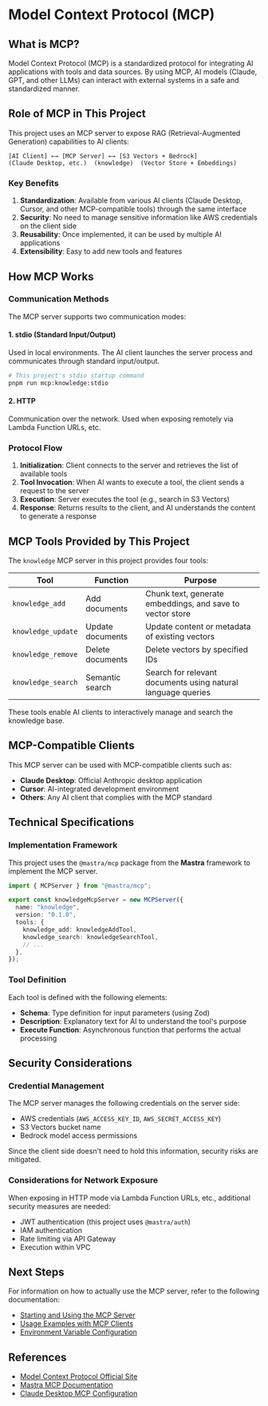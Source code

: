 # Model Context Protocol (MCP)

## What is MCP?

Model Context Protocol (MCP) is a standardized protocol for integrating AI applications with tools and data sources. By using MCP, AI models (Claude, GPT, and other LLMs) can interact with external systems in a safe and standardized manner.

## Role of MCP in This Project

This project uses an MCP server to expose RAG (Retrieval-Augmented Generation) capabilities to AI clients:

```
[AI Client] ←→ [MCP Server] ←→ [S3 Vectors + Bedrock]
(Claude Desktop, etc.)  (knowledge)  (Vector Store + Embeddings)
```

### Key Benefits

1. **Standardization**: Available from various AI clients (Claude Desktop, Cursor, and other MCP-compatible tools) through the same interface
2. **Security**: No need to manage sensitive information like AWS credentials on the client side
3. **Reusability**: Once implemented, it can be used by multiple AI applications
4. **Extensibility**: Easy to add new tools and features

## How MCP Works

### Communication Methods

The MCP server supports two communication modes:

#### 1. stdio (Standard Input/Output)
Used in local environments. The AI client launches the server process and communicates through standard input/output.

```bash
# This project's stdio startup command
pnpm run mcp:knowledge:stdio
```

#### 2. HTTP
Communication over the network. Used when exposing remotely via Lambda Function URLs, etc.

### Protocol Flow

1. **Initialization**: Client connects to the server and retrieves the list of available tools
2. **Tool Invocation**: When AI wants to execute a tool, the client sends a request to the server
3. **Execution**: Server executes the tool (e.g., search in S3 Vectors)
4. **Response**: Returns results to the client, and AI understands the content to generate a response

## MCP Tools Provided by This Project

The `knowledge` MCP server in this project provides four tools:

| Tool | Function | Purpose |
|------|----------|---------|
| `knowledge_add` | Add documents | Chunk text, generate embeddings, and save to vector store |
| `knowledge_update` | Update documents | Update content or metadata of existing vectors |
| `knowledge_remove` | Delete documents | Delete vectors by specified IDs |
| `knowledge_search` | Semantic search | Search for relevant documents using natural language queries |

These tools enable AI clients to interactively manage and search the knowledge base.

## MCP-Compatible Clients

This MCP server can be used with MCP-compatible clients such as:

- **Claude Desktop**: Official Anthropic desktop application
- **Cursor**: AI-integrated development environment
- **Others**: Any AI client that complies with the MCP standard

## Technical Specifications

### Implementation Framework

This project uses the `@mastra/mcp` package from the **Mastra** framework to implement the MCP server.

```typescript
import { MCPServer } from "@mastra/mcp";

export const knowledgeMcpServer = new MCPServer({
  name: "knowledge",
  version: "0.1.0",
  tools: {
    knowledge_add: knowledgeAddTool,
    knowledge_search: knowledgeSearchTool,
    // ...
  },
});
```

### Tool Definition

Each tool is defined with the following elements:

- **Schema**: Type definition for input parameters (using Zod)
- **Description**: Explanatory text for AI to understand the tool's purpose
- **Execute Function**: Asynchronous function that performs the actual processing

## Security Considerations

### Credential Management

The MCP server manages the following credentials on the server side:

- AWS credentials (`AWS_ACCESS_KEY_ID`, `AWS_SECRET_ACCESS_KEY`)
- S3 Vectors bucket name
- Bedrock model access permissions

Since the client side doesn't need to hold this information, security risks are mitigated.

### Considerations for Network Exposure

When exposing in HTTP mode via Lambda Function URLs, etc., additional security measures are needed:

- JWT authentication (this project uses `@mastra/auth`)
- IAM authentication
- Rate limiting via API Gateway
- Execution within VPC

## Next Steps

For information on how to actually use the MCP server, refer to the following documentation:

- [Starting and Using the MCP Server](../development/mcp-server.md)
- [Usage Examples with MCP Clients](../usage/mcp-clients.md)
- [Environment Variable Configuration](environment.md)

## References

- [Model Context Protocol Official Site](https://modelcontextprotocol.io/)
- [Mastra MCP Documentation](https://mastra.ai/docs/tools-mcp/)
- [Claude Desktop MCP Configuration](https://docs.anthropic.com/claude/docs/model-context-protocol)

